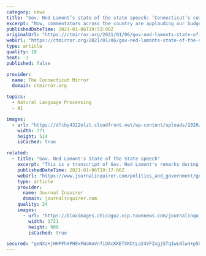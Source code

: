 ```yaml
---
category: news
title: "Gov. Ned Lamont’s state of the state speech: ‘Connecticut’s comeback is happening’"
excerpt: "Now, commentators across the country are applauding our budgetary approach. As a recognition of this hard work, outside analysts have repeatedly reported that Connecticut is getting its fiscal ..."
publishedDateTime: 2021-01-06T19:53:00Z
originalUrl: "https://ctmirror.org/2021/01/06/gov-ned-lamonts-state-of-the-state-speech-connecticuts-comeback-is-happening/"
webUrl: "https://ctmirror.org/2021/01/06/gov-ned-lamonts-state-of-the-state-speech-connecticuts-comeback-is-happening/"
type: article
quality: 18
heat: -1
published: false

provider:
  name: The Connecticut Mirror
  domain: ctmirror.org

topics:
  - Natural Language Processing
  - AI

images:
  - url: "https://dfcby4322olzt.cloudfront.net/wp-content/uploads/2020/10/DSC09525-771x514.jpg"
    width: 771
    height: 514
    isCached: true

related:
  - title: "Gov. Ned Lamont's State of the State speech"
    excerpt: "This is a transcript of Gov. Ned Lamont's remarks during his State of the State speech given Wednesday, Jan. 6. They were delivered in a pre-recorded message to legislators who"
    publishedDateTime: 2021-01-06T19:17:00Z
    webUrl: "https://www.journalinquirer.com/politics_and_government/gov-ned-lamonts-state-of-the-state-speech/article_dee90d9e-5053-11eb-ad33-a39ec1b813dd.html"
    type: article
    provider:
      name: Journal Inquirer
      domain: journalinquirer.com
    quality: 24
    images:
      - url: "https://bloximages.chicago2.vip.townnews.com/journalinquirer.com/content/tncms/custom/image/b433e4d6-4721-11e8-a389-f3e498463b6e.jpg"
        width: 1721
        height: 900
        isCached: true

secured: "geNXz+jHHPFhXPH8xFWaWoVn7iOAcKKETXKOtLa24VFZxgjSTqIwLNlw4+p5Oh3BA8sUvwVjLcOWGPD4vLav6GUgfHCHy9EDoFidcvwhEO7Mpqt+TXMTleaSgEucAWzgDIZ/Y7n5gXZ2pi5l2pNqbK/wiSONSUvsj9DyyBUpu3Ws8b8HJqMdKO2qzZK+RalD5tObbxEarueXl5MpzmB3OHTe0noOXs7vCCDv63sJxcd3MroB47w9ZxHUnPHtTS+Gg3Jj/2VGu2tYwbu/nweRpQJEgJTZl1lYDPLXP7w91dQ2ydHfUsBnHPJhY0fl3x0iMk1P+sISgPRUM22o79lPSFa643YOq4UJ6bPZAWTG+ek=;9mpAQAhNP8GZnhctBM59kA=="
---
```


